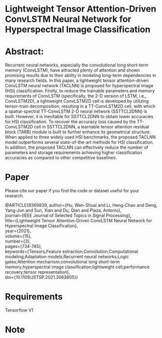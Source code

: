 # Lightweight Tensor Attention-Driven ConvLSTM Neural Network for Hyperspectral Image Classification

# Abstract:

Recurrent neural networks, especially the convolutional long short-term memory (ConvLSTM), have attracted plenty of attention and shown promising results due to their ability in modeling long-term dependencies in many research fields. In this paper, a lightweight tensor attention-driven ConvLSTM neural network (TACLNN) is proposed for hyperspectral image (HSI) classification. Firstly, to reduce the trainable parameters and memory requirements of ConvLSTM (specifically, the 2-D version of LSTM, i.e., ConvLSTM2D), a lightweight ConvLSTM2D cell is developed by utilizing tensor-train decomposition, resulting in a TT-ConvLSTM2D cell, with which a spatial-spectral TT-ConvLSTM 2-D neural network (SSTTCL2DNN) is built. However, it is inevitable for SSTTCL2DNN to obtain lower accuracies for HSI classification. To recover the accuracy loss caused by the TT-ConvLSTM2D cell in SSTTCL2DNN, a learnable tensor attention residual block (TARB) module is built to further enhance its geometrical structure. When applied to three widely used HSI benchmarks, the proposed TACLNN model outperforms several state-of-the-art methods for HSI classification. In addition, the proposed TACLNN can effectively reduce the number of parameters and storage requirements achieving higher classification accuracies as compared to other competitive baselines.


# Paper
Please cite our paper if you find the code or dataset useful for your research.

  @ARTICLE{9369839,
  author={Hu, Wen-Shuai and Li, Heng-Chao and Deng, Yang-Jun and Sun, Xian and Du, Qian and Plaza, Antonio},<br>
  journal={IEEE Journal of Selected Topics in Signal Processing}, <br>
  title={Lightweight Tensor Attention-Driven ConvLSTM Neural Network for Hyperspectral Image Classification}, <br>
  year={2021},<br>
  volume={15},<br>
  number={3},<br>
  pages={734-745},<br>
  keywords={Tensors;Feature extraction;Convolution;Computational modeling;Adaptation models;Recurrent neural networks;Logic gates;Attention mechanism;convolutional long short-term memory;hyperspectral image classification;lightweight cell;performance recovery;tensor representation},<br>
  doi={10.1109/JSTSP.2021.3063805}}

# Requirements
  Tensorflow V1
# Note
